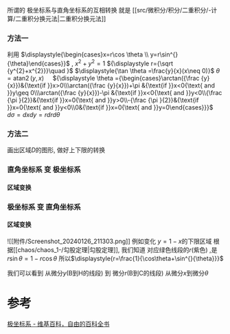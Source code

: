 
所谓的 极坐标系与直角坐标系的互相转换 就是 [[src/微积分/积分/二重积分/-计算/二重积分换元法|二重积分换元法]]

### 方法一
利用 $\displaystyle{\begin{cases}x=r\cos \theta \\ y=r\sin^{}{\theta}\end{cases}}$  , $x^2+y^2=1$
${\displaystyle r={\sqrt {y^{2}+x^{2}}}\quad }$
$\displaystyle{\tan \theta =\frac{y}{x}(x\neq 0)}$
${\displaystyle \theta =\operatorname {atan2} (y,x)\quad }$
${\displaystyle \theta ={\begin{cases}\arctan({\frac {y}{x}})&{\text{if }}x>0\\\arctan({\frac {y}{x}})+\pi &{\text{if }}x<0{\text{ and }}y\geq 0\\\arctan({\frac {y}{x}})-\pi &{\text{if }}x<0{\text{ and }}y<0\\{\frac {\pi }{2}}&{\text{if }}x=0{\text{ and }}y>0\\-{\frac {\pi }{2}}&{\text{if }}x=0{\text{ and }}y<0\\0&{\text{if }}x=0{\text{ and }}y=0\end{cases}}}$
$\displaystyle{d\sigma=dxdy=rdrd\theta}$

### 方法二
画出区域$D$的图形, 做好上下限的转换


### 直角坐标系 变 极坐标系
#### 区域变换
### 极坐标系 变 直角坐标系
#### 区域变换
![[附件/Screenshot_20240126_211303.png]]
例如变化 $y=1-x$的下限区域
根据[[chaos/chaos_1-/勾股定理|勾股定理]], 我们知道 对应绿色线段的$r$(紫色) ,是 $r\sin \theta =1-r\cos \theta$
所以$\displaystyle{r=\frac{1}{\cos\theta+\sin^{}{\theta}}}$

我们可以看到 从微分$y$(B到H的线段) 到 微分$r$(B到C的线段)
从微分$x$到微分$\theta$

# 参考
[极坐标系 - 维基百科，自由的百科全书](https://zh.wikipedia.org/wiki/%E6%9E%81%E5%9D%90%E6%A0%87%E7%B3%BB#%E6%9E%81%E5%9D%90%E6%A0%87%E7%B3%BB%E4%B8%8E%E5%B9%B3%E9%9D%A2%E7%9B%B4%E8%A7%92%E5%9D%90%E6%A0%87%E7%B3%BB%E4%B9%8B%E9%97%B4%E7%9A%84%E8%AE%8A%E6%8D%A2)
